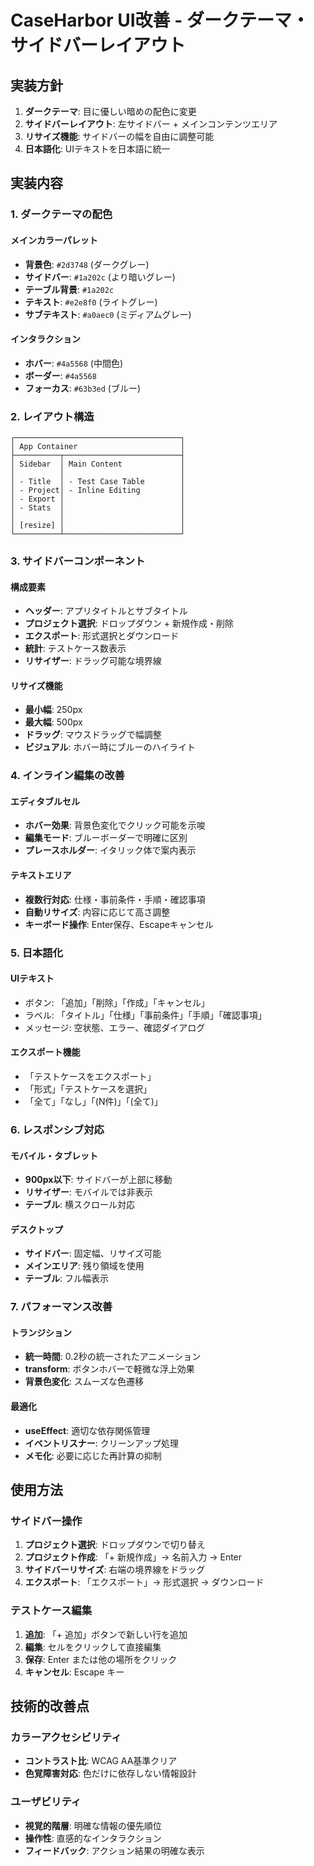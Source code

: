 # CaseHarbor UI改善 - ダークテーマ・サイドバーレイアウト

## 実装方針

1. **ダークテーマ**: 目に優しい暗めの配色に変更
2. **サイドバーレイアウト**: 左サイドバー + メインコンテンツエリア
3. **リサイズ機能**: サイドバーの幅を自由に調整可能
4. **日本語化**: UIテキストを日本語に統一

## 実装内容

### 1. ダークテーマの配色

#### メインカラーパレット
- **背景色**: `#2d3748` (ダークグレー)
- **サイドバー**: `#1a202c` (より暗いグレー)
- **テーブル背景**: `#1a202c`
- **テキスト**: `#e2e8f0` (ライトグレー)
- **サブテキスト**: `#a0aec0` (ミディアムグレー)

#### インタラクション
- **ホバー**: `#4a5568` (中間色)
- **ボーダー**: `#4a5568`
- **フォーカス**: `#63b3ed` (ブルー)

### 2. レイアウト構造

```
┌─────────────────────────────────────┐
│ App Container                       │
├──────────┬──────────────────────────┤
│ Sidebar  │ Main Content             │
│          │                          │
│ - Title  │ - Test Case Table        │
│ - Project│ - Inline Editing         │
│ - Export │                          │
│ - Stats  │                          │
│          │                          │
│ [resize] │                          │
└──────────┴──────────────────────────┘
```

### 3. サイドバーコンポーネント

#### 構成要素
- **ヘッダー**: アプリタイトルとサブタイトル
- **プロジェクト選択**: ドロップダウン + 新規作成・削除
- **エクスポート**: 形式選択とダウンロード
- **統計**: テストケース数表示
- **リサイザー**: ドラッグ可能な境界線

#### リサイズ機能
- **最小幅**: 250px
- **最大幅**: 500px
- **ドラッグ**: マウスドラッグで幅調整
- **ビジュアル**: ホバー時にブルーのハイライト

### 4. インライン編集の改善

#### エディタブルセル
- **ホバー効果**: 背景色変化でクリック可能を示唆
- **編集モード**: ブルーボーダーで明確に区別
- **プレースホルダー**: イタリック体で案内表示

#### テキストエリア
- **複数行対応**: 仕様・事前条件・手順・確認事項
- **自動リサイズ**: 内容に応じて高さ調整
- **キーボード操作**: Enter保存、Escapeキャンセル

### 5. 日本語化

#### UIテキスト
- ボタン: 「追加」「削除」「作成」「キャンセル」
- ラベル: 「タイトル」「仕様」「事前条件」「手順」「確認事項」
- メッセージ: 空状態、エラー、確認ダイアログ

#### エクスポート機能
- 「テストケースをエクスポート」
- 「形式」「テストケースを選択」
- 「全て」「なし」「(N件)」「(全て)」

### 6. レスポンシブ対応

#### モバイル・タブレット
- **900px以下**: サイドバーが上部に移動
- **リサイザー**: モバイルでは非表示
- **テーブル**: 横スクロール対応

#### デスクトップ
- **サイドバー**: 固定幅、リサイズ可能
- **メインエリア**: 残り領域を使用
- **テーブル**: フル幅表示

### 7. パフォーマンス改善

#### トランジション
- **統一時間**: 0.2秒の統一されたアニメーション
- **transform**: ボタンホバーで軽微な浮上効果
- **背景色変化**: スムーズな色遷移

#### 最適化
- **useEffect**: 適切な依存関係管理
- **イベントリスナー**: クリーンアップ処理
- **メモ化**: 必要に応じた再計算の抑制

## 使用方法

### サイドバー操作
1. **プロジェクト選択**: ドロップダウンで切り替え
2. **プロジェクト作成**: 「+ 新規作成」→ 名前入力 → Enter
3. **サイドバーリサイズ**: 右端の境界線をドラッグ
4. **エクスポート**: 「エクスポート」→ 形式選択 → ダウンロード

### テストケース編集
1. **追加**: 「+ 追加」ボタンで新しい行を追加
2. **編集**: セルをクリックして直接編集
3. **保存**: Enter または他の場所をクリック
4. **キャンセル**: Escape キー

## 技術的改善点

### カラーアクセシビリティ
- **コントラスト比**: WCAG AA基準クリア
- **色覚障害対応**: 色だけに依存しない情報設計

### ユーザビリティ
- **視覚的階層**: 明確な情報の優先順位
- **操作性**: 直感的なインタラクション
- **フィードバック**: アクション結果の明確な表示
